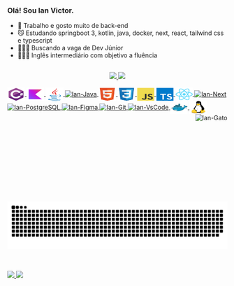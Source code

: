 ### Olá! Sou Ian Victor.

- 👾 Trabalho e gosto muito de back-end
- 😼 Estudando springboot 3, kotlin, java, docker, next, react, tailwind css e typescript
- 🤷🏼‍♂️ Buscando a vaga de Dev Júnior
- 🤦🏽‍♂️ Inglês intermediário com objetivo a fluência

##
          
<div align="center" >
  <a href="https://github.com/IanVictorAndrade/IanVictorAndrade">
  <img height="140em" src="https://github-readme-stats.vercel.app/api?username=IanVictorAndrade&show_icons=true&theme=radical"/>
  <img  height="140em"  src="https://github-readme-stats.vercel.app/api/top-langs/?username=IanVictorAndrade&layout=compact&theme=radical" />
</div>

<div style="display: inline_block"><br>
  <img align="center" alt="Ian-C#" height="30" width="40" src="https://raw.githubusercontent.com/devicons/devicon/master/icons/csharp/csharp-original.svg">
  <img align="center" alt="Ian-Kotlin" height="30" width="40" src="https://raw.githubusercontent.com/devicons/devicon/master/icons/kotlin/kotlin-original.svg">
  <img align="center" alt="Ian-Java" height="30" width="40" src="https://raw.githubusercontent.com/devicons/devicon/master/icons/java/java-original.svg">
  <img align="center" alt="Ian-Java" height="30" width="40" src="https://camo.githubusercontent.com/be327e27dc35369885fbb6d3f7f15a6f66a5764fccd957c4f324a9d9e56e6bf2/68747470733a2f2f63646e2e6a7364656c6976722e6e65742f67682f64657669636f6e732f64657669636f6e2f69636f6e732f737072696e672f737072696e672d6f726967696e616c2d776f72646d61726b2e737667">
  <img align="center" alt="Ian-HTML" height="30" width="40" src="https://raw.githubusercontent.com/devicons/devicon/master/icons/html5/html5-original.svg">
  <img align="center" alt="Ian-CSS" height="30" width="40" src="https://raw.githubusercontent.com/devicons/devicon/master/icons/css3/css3-original.svg">
  <img align="center" alt="Ian-Javascript" height="30" width="40" src="https://raw.githubusercontent.com/devicons/devicon/master/icons/javascript/javascript-original.svg">
  <img align="center" alt="Ian-Typescript" height="30" width="40" src="https://raw.githubusercontent.com/devicons/devicon/master/icons/typescript/typescript-original.svg">
  <img align="center" alt="Ian-React" height="30" width="40" src="https://raw.githubusercontent.com/devicons/devicon/master/icons/react/react-original.svg">
  <img align="center" alt="Ian-Next" height="30" width="40" src="https://cdn.jsdelivr.net/gh/devicons/devicon/icons/nextjs/nextjs-original.svg">

  <img align="center" alt="Ian-PostgreSQL" height="30" width="40" src="https://camo.githubusercontent.com/2facb89b414f4beb89250ff00956b210e030d79c1c78489e555fc2921e158b8a/68747470733a2f2f63646e2e6a7364656c6976722e6e65742f67682f64657669636f6e732f64657669636f6e2f69636f6e732f706f737467726573716c2f706f737467726573716c2d6f726967696e616c2e737667">
  <img align="center" alt="Ian-Figma" height="30" width="40" src="https://camo.githubusercontent.com/a37232e5d1c5536ee1d8b7f6529c466ec40fe414d01ff456467219e3372dbffb/68747470733a2f2f63646e2e6a7364656c6976722e6e65742f67682f64657669636f6e732f64657669636f6e2f69636f6e732f6669676d612f6669676d612d6f726967696e616c2e737667">
  <img align="center" alt="Ian-Git" height="30" width="40" src="https://camo.githubusercontent.com/38827655e1ae0e1518d635ad89e8aa46b7f977c795952245c36a2d58064f1803/68747470733a2f2f63646e2e6a7364656c6976722e6e65742f67682f64657669636f6e732f64657669636f6e2f69636f6e732f6769742f6769742d6f726967696e616c2e737667">
  <img align="center" alt="Ian-VsCode" height="30" width="40" src="https://camo.githubusercontent.com/25d07ba4220a3fcadb4af12394d157494ec298dec4ecd86321961427ea18c9e8/68747470733a2f2f63646e2e6a7364656c6976722e6e65742f67682f64657669636f6e732f64657669636f6e2f69636f6e732f7673636f64652f7673636f64652d6f726967696e616c2e737667">
  <img align="center" alt="Ian-Docker" height="30" width="40" src="https://raw.githubusercontent.com/devicons/devicon/master/icons/docker/docker-original.svg"> 
<img align="center" alt="Ian-Linux" height="30" width="40" src="https://raw.githubusercontent.com/devicons/devicon/master/icons/linux/linux-original.svg">
  <img align="right" alt="Ian-Gato" height="200" src="https://media.tenor.com/DimzPZMypFcAAAAM/laptop.gif">
</div>
<br>


<picture>
  <source media="(prefers-color-scheme: dark)" srcset="https://raw.githubusercontent.com/IanVictorAndrade/IanVictorAndrade/output/github-contribution-grid-snake-dark.svg">
  <source media="(prefers-color-scheme: light)" srcset="https://raw.githubusercontent.com/IanVictorAndrade/IanVictorAndrade/output/github-contribution-grid-snake.svg">
  <img alt="github contribution grid snake animation" src="https://raw.githubusercontent.com/IanVictorAndrade/IanVictorAndrade/output/github-contribution-grid-snake.svg">
</picture>
<br><br>

##

<div>
  <a href="https://www.linkedin.com/in/ian-victor-barbosa-de-andrade-86b86b243/"><img src="https://img.shields.io/badge/LinkedIn-0077B5?style=for-the-badge&logo=linkedin&logoColor=white" target="_blank"</a>
  <a href="https://gitlab.com/ianvict"><img src="https://img.shields.io/badge/GitLab-330F63?style=for-the-badge&logo=gitlab&logoColor=white" target="blank"</a>
</div>




